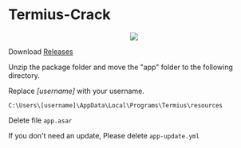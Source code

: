 # Termius-Crack
<div align="center"> <img src="https://profile-counter.glitch.me/ZEERDEER/count.svg" /> </div>

Download [Releases](https://github.com/ZEERDEER/Termius-Crack/releases/tag/Termius)

Unzip the package folder and move the "app" folder to the following directory.

Replace *[username]* with your username.
```
C:\Users\[username]\AppData\Local\Programs\Termius\resources
```

Delete file `app.asar` 
 
If you don't need an update, Please delete `app-update.yml`
